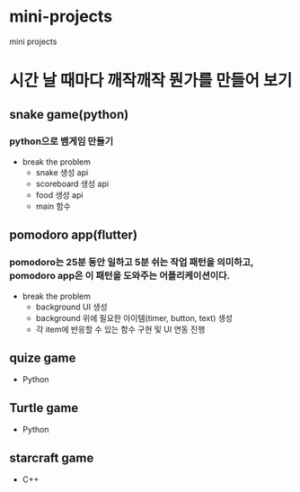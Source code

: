 # mini-projects
mini projects
# 시간 날 때마다 깨작깨작 뭔가를 만들어 보기
## snake game(python)
### python으로 뱀게임 만들기
+ break the problem
  + snake 생성 api
  + scoreboard 생성 api
  + food 생성 api
  + main 함수
## pomodoro app(flutter)
### pomodoro는 25분 동안 일하고 5분 쉬는 작업 패턴을 의미하고, pomodoro app은 이 패턴을 도와주는 어플리케이션이다.
+ break the problem
  + background UI 생성
  + background 위에 필요한 아이템(timer, button, text) 생성
  + 각 item에 반응할 수 있는 함수 구현 및 UI 연동 진행
## quize game
+ Python
## Turtle game
+ Python
## starcraft game
+ C++
